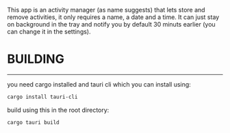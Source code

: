 This app is an activity manager (as name suggests) that lets store and remove activities,
it only requires a name, a date and a time. It can just stay on background in the tray
and notify you by default 30 minuts earlier (you can change it in the settings).


# BUILDING 
-----------------

you need cargo installed and tauri cli which you can install using:

```bash
cargo install tauri-cli
```
build using this in the root directory:

```bash
cargo tauri build
```